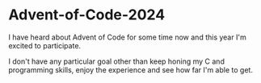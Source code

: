 # Advent-of-Code-2024
I have heard about Advent of Code for some time now and this year I'm excited to participate.

I don't have any particular goal other than keep honing my C and programming skills, enjoy the experience and see how far I'm able to get.
